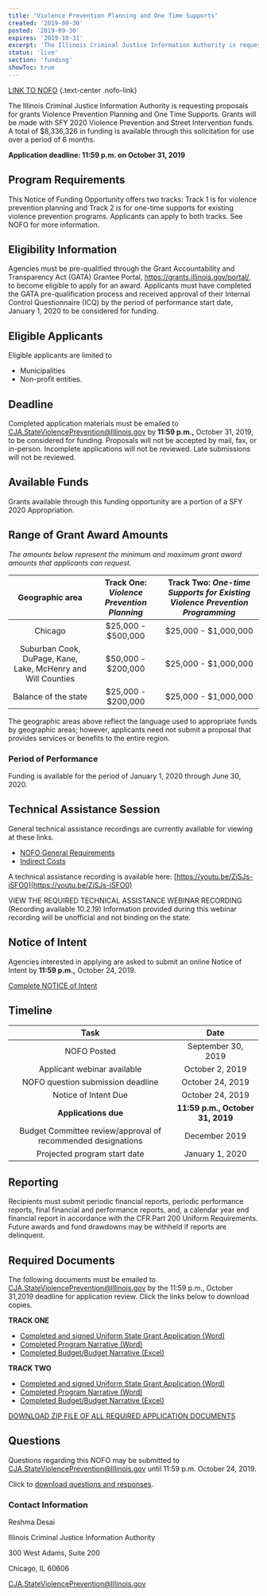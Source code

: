 ```yaml
---
title: 'Violence Prevention Planning and One Time Supports'
created: '2019-09-30'
posted: '2019-09-30'
expires: '2019-10-31'
excerpt: 'The Illinois Criminal Justice Information Authority is requesting proposals for grants Violence Prevention Planning and One Time Supports. Grants will be made with SFY 2020 Violence Prevention and Street Intervention funds. A total of $8,336,326 in funding is available through this solicitation for use over a period of 6 months. '
status: 'live'
section: 'funding'
showToc: true
---
```


[LINK TO NOFO](NOFOVPSIcomplete.pdf) {.text-center .nofo-link}

The Illinois Criminal Justice Information Authority is requesting proposals for grants Violence Prevention Planning and One Time Supports. Grants will be made with SFY 2020 Violence Prevention and Street Intervention funds. A total of $8,336,326 in funding is available through this solicitation for use over a period of 6 months.

**Application deadline: 11:59 p.m. on October 31, 2019**

## Program Requirements

This Notice of Funding Opportunity offers two tracks: Track 1 is for violence prevention planning and Track 2 is for one-time supports for existing violence prevention programs. Applicants can apply to both tracks. See NOFO for more information.

## Eligibility Information

Agencies must be pre-qualified through the Grant Accountability and Transparency Act (GATA) Grantee Portal, https://grants.illinois.gov/portal/, to become eligible to apply for an award. Applicants must have completed the GATA pre-qualification process and received approval of their Internal Control Questionnaire (ICQ) by the period of performance start date, January 1, 2020 to be considered for funding.

## Eligible Applicants

Eligible applicants are limited to

- Municipalities
- Non-profit entities.

## Deadline

Completed application materials must be emailed to CJA.StateViolencePrevention@Illinois.gov by **11:59 p.m.,** October 31, 2019, to be considered for funding. Proposals will not be accepted by mail, fax, or in-person. Incomplete applications will not be reviewed. Late submissions will not be reviewed.

## Available Funds

Grants available through this funding opportunity are a portion of a SFY 2020 Appropriation.

## Range of Grant Award Amounts

_The amounts below represent the minimum and maximum grant award amounts that applicants can request._

|                     **Geographic area**                      | **Track One:** _Violence Prevention Planning_ | **Track Two**: _One-time Supports for Existing Violence Prevention Programming_ |
| :----------------------------------------------------------: | :-------------------------------------------: | :-----------------------------------------------------------------------------: |
|                           Chicago                            |              $25,000 - $500,000               |                              $25,000 - $1,000,000                               |
| Suburban Cook, DuPage, Kane, Lake, McHenry and Will Counties |              $50,000 - $200,000               |                              $25,000 - $1,000,000                               |
|                     Balance of the state                     |              $25,000 - $200,000               |                              $25,000 - $1,000,000                               |

The geographic areas above reflect the language used to appropriate funds by geographic areas; however, applicants need not submit a proposal that provides services or benefits to the entire region.

### Period of Performance

Funding is available for the period of January 1, 2020 through June 30, 2020.

## Technical Assistance Session

General technical assistance recordings are currently available for viewing at these links.

- [NOFO General Requirements](https://www.youtube.com/watch?v=PBwekeMT5dk)
- [Indirect Costs](https://www.youtube.com/watch?v=4stkASoNY5w)

A technical assistance recording is available here: [https://youtu.be/ZjSJs-iSFO0](https://youtu.be/ZjSJs-iSFO0)

VIEW THE REQUIRED TECHNICAL ASSISTANCE WEBINAR RECORDING (Recording available 10.2.19)
Information provided during this webinar recording will be unofficial and not binding on the state.

## Notice of Intent

Agencies interested in applying are asked to submit an online Notice of Intent by **11:59 p.m.,** October 24, 2019.

[Complete NOTICE of Intent](https://icjia.az1.qualtrics.com/jfe/form/SV_d7jZxiISYUb9wkl)

## Timeline

|                             Task                             |               Date               |
| :----------------------------------------------------------: | :------------------------------: |
|                         NOFO Posted                          |        September 30, 2019        |
|                 Applicant webinar available                  |         October 2, 2019          |
|              NOFO question submission deadline               |         October 24, 2019         |
|                     Notice of Intent Due                     |         October 24, 2019         |
|                     **Applications due**                     | **11:59 p.m., October 31, 2019** |
| Budget Committee review/approval of recommended designations |          December 2019           |
|                 Projected program start date                 |         January 1, 2020          |

## Reporting

Recipients must submit periodic financial reports, periodic performance reports, final financial and performance reports, and, a calendar year end financial report in accordance with the CFR Part 200 Uniform Requirements. Future awards and fund drawdowns may be withheld if reports are delinquent.

## Required Documents

The following documents must be emailed to CJA.StateViolencePrevention@Illinois.gov by the 11:59 p.m., October 31,2019 deadline for application review. Click the links below to download copies.

**TRACK ONE**

- [Completed and signed Uniform State Grant Application (Word)](FY20VPSIApplication.docx)
- [Completed Program Narrative (Word)](VPSITRACKONENARRATIVE.docx)
- [Completed Budget/Budget Narrative (Excel)](FY20VPSIBudget.xlsx)

**TRACK TWO**

- [Completed and signed Uniform State Grant Application (Word)](FY20VPSIApplication.docx)
- [Completed Program Narrative (Word)](VPSITRACKTWONARRATIVE.docx)
- [Completed Budget/Budget Narrative (Excel)](FY20VPSIBudget.xlsx)

[DOWNLOAD ZIP FILE OF ALL REQUIRED APPLICATION DOCUMENTS](FY20VPSIZip.zip)

## Questions

Questions regarding this NOFO may be submitted to CJA.StateViolencePrevention@Illinois.gov until 11:59 p.m. October 24, 2019.

Click to [download questions and responses](UpdatesandResponsetoApplicantQuestionsVPSI.pdf).

### Contact Information

Reshma Desai

Illinois Criminal Justice Information Authority

300 West Adams, Suite 200

Chicago, IL 60606

CJA.StateViolencePrevention@Illinois.gov
